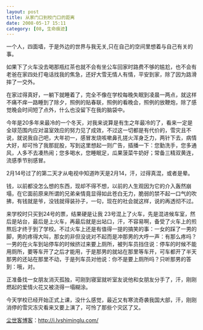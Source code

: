 ```yaml
---
layout: post
title: 从家门口到校门口的距离
date: 2008-05-17 15:11
category: [08, 生命痕迹]
---
```

一个人，四面墙，于是外边的世界与我无关,只在自己的空间里想着与自己有关的事。

如果下了火车没去喝那瓶红茶也就不会有坐公车回家时路费不够的尴尬，也不会有老爸在家四处打电话找我的焦急，还好大雪无情人有情，平安到家，除了因为路滑摔了一交外。

在家过得真好，一躺下就睡着了，完全不像在学校每晚失眠到凌晨一两点，就这样不痛不痒一路睡到了除夕，照例的贴春联，照例的看晚会，照例的放鞭炮，除了感觉晚会时间短了点外，什么也没留下在我的脑袋中。

今年是20多年来最冷的一个冬天，对我来说算是有生之年最冷的了，看来一定是全球范围内应对温室效应的努力见了成效，不过这一切都是有代价的，雪灾且不说，就说我自己吧，大年初一，感冒发烧咳嗽鼻孔搓火浑身乏力，两针下去，病情大好，却可怜了我那屁股，写到这里想起一则广告，插播一下：您勤洗手，您多通风，人多不去凑热闹；您多喝水，您睡眠足，瓜果菠菜牛奶好；常备三精双黄连，流感季节别感冒。

2月14号过了的第二天才从电视中知道昨天是2月14，汗，过得真混，或者是晕。

钱，以前都没怎么想的东西，现却不得不想，以前的人生观因为它的介入轰然崩塌，在它面前原来所谓的兄弟亲情竟显得如此苍白无力，脆弱的禁不起一口气的吹拂，有钱就是爷，没钱就得装孙子，一句，现在的社会就这样，说的再透彻不过。

来学校时只买到24号的票，结果硬是让我 23号混上了火车，先是混进候车室，然后是站台，最后是上火车，再最后就是出站口，汗，不容易啊，备受了火车上的煎熬后才终于到了学校。不过火车上还是有值得一提的搞笑的事：一女的踩了一男的脚，男的疼得大叫，那女的非但没说对不起而是冲那男的大呼一声：有那么疼吗？一男的在火车到站停车的时候挤过来要上厕所，被列车员挡住说：停车的时候不能用厕所，要等车开了之后才能用，于是那男的就站在那里等车开，可车都开了半天那男的还站在那里不动，于是列车员对他说：你不是要上厕所吗？只听那男的答到：哦，对。

正准备找一女朋友消灭孤独，可刚到寝室就听室友说他和女朋友分手了，汗，刚刚燃起的爱情火花又被浇得一塌糊涂。

今天学校已经开始正式上课，没什么感觉，最近又有寒流奇袭我国大部，汗，刚刚消停的雪灾冻灾看来又要上演了，可怜了那些个灾区了又。

<a href="http://i.lvshiminglu.com/">尘世客博客</a>：<a href="http://i.lvshiminglu.com/">http://i.lvshiminglu.com/</a>

